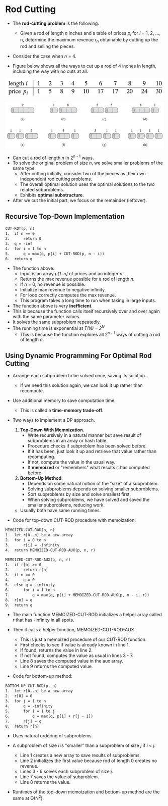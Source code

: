 # Rod Cutting

- The **rod-cutting problem** is the following.
    - Given a rod of length *n* inches and a table of prices *p<sub>i</sub>* for *i* = 1, 2, ..., n, determine the maximum revenue *r<sub>n</sub>* obtainable by cutting up the rod and selling the pieces.

- Consider the case when *n* = 4.
- Figure below shows all the ways to cut up a rod of 4 inches in length, including the way with no cuts at all.

![alt text](https://github.com/eyc94/Notes/blob/master/images/rod_prices.png "Image of rod prices")

![alt text](https://github.com/eyc94/Notes/blob/master/images/rod_cutting_example.png "Image of rod cutting example")

- Can cut a rod of length *n* in 2<sup>n - 1</sup> ways.
- To solve the original problem of size *n*, we solve smaller problems of the same type.
    - After cutting initially, consider two of the pieces as their own independent rod cutting problems.
    - The overall optimal solution uses the optimal solutions to the two related subproblems.
    - Exhibits **optimal substructure**.
- After we cut the initial part, we focus on the remainder (leftover).

## Recursive Top-Down Implementation

```
CUT-ROT(p, n)
1.  if n == 0
2.      return 0
3.  q = -inf
4.  for i = 1 to n
5.      q = max(q, p[i] + CUT-ROD(p, n - i))
6.  return q
```

- The function above:
    - Input is an array *p\[1..n\]* of prices and an integer *n*.
    - Returns the max revenue possible for a rod of length *n*.
    - If *n* = 0, no revenue is possible.
    - Initialize max revenue to negative infinity.
    - For loop correctly computes the max revenue.
    - This program takes a long time to run when taking in large inputs.
- The function above is very **inefficient**.
- This is because the function calls itself recursively over and over again with the same parameter values.
- It solves the same subproblem repeatedly.
- The running time is exponential at *T(N) = 2<sup>N</sup>*
    - This is because the function explores all 2<sup>n - 1</sup> ways of cutting a rod of length *n*.

## Using Dynamic Programming For Optimal Rod Cutting
- Arrange each subproblem to be solved once, saving its solution.
    - If we need this solution again, we can look it up rather than recompute.
- Use additional memory to save computation time.
    - This is called a **time-memory trade-off**.

- Two ways to implement a DP approach.
    1. **Top-Down With Memoization**.
        - Write recursively in a natural manner but save result of subproblems in an array or hash table.
        - Procedure checks if subproblem has been solved before.
        - If it has been, just look it up and retrieve that value rather than recomputing.
        - If not, compute the value in the usual way.
        - It **memoized** or "remembers" what results it has computed before.
    2. **Bottom-Up Method**.
        - Depends on some natural notion of the "size" of a subproblem.
        - Solving subproblems depends on solving smaller subproblems.
        - Sort subproblems by size and solve smallest first.
        - When solving subproblems, we have solved and saved the smaller subproblems, reducing work.
    - Usually both have same running times.

- Code for top-down CUT-ROD procedure with memoization:

```
MEMOIZED-CUT-ROD(p, n)
1.  let r[0..n] be a new array
2.  for i = 0 to n
3.      r[i] = -infinity
4.  return MEMOIZED-CUT-ROD-AUX(p, n, r)
```

```
MEMOIZED-CUT-ROD-AUX(p, n, r)
1.  if r[n] >= 0
2.      return r[n]
3.  if n == 0
4.      q = 0
5.  else q = -infinity
6.      for i = 1 to n
7.          q = max(q, p[i] + MEMOIZED-CUT-ROD-AUX(p, n - i, r))
8.  r[n] = q
9.  return q
```

- The main function MEMOIZED-CUT-ROD initializes a helper array called *r* that has -infinity in all spots.
- Then it calls a helper function, MEMOIZED-CUT-ROD-AUX.
    - This is just a memoized procedure of our CUT-ROD function.
    - First checks to see if value is already known in line 1.
    - If found, returns the value in line 2.
    - If not found, computes the value as usual in lines 3 - 7.
    - Line 8 saves the computed value in the aux array.
    - Line 9 returns the computed value.

- Code for bottom-up method:

```
BOTTOM-UP-CUT-ROD(p, n)
1.  let r[0..n] be a new array
2.  r[0] = 0
3.  for j = 1 to n
4.      q = -infinity
5.      for i = 1 to j
6.          q = max(q, p[i] + r[j - i])
7.      r[j] = q
8.  return r[n]
```

- Uses natural ordering of subproblems.
- A subproblem of size *i* is "smaller" than a subproblem of size *j* if *i* < *j*.
    - Line 1 creates a new array to save results of subproblems.
    - Line 2 initializes the first value because rod of length 0 creates no revenue.
    - Lines 3 - 6 solves each subproblem of size *j*.
    - Line 7 saves the value of subproblem.
    - Line 8 returns the value.

- Runtimes of the top-down memoization and bottom-up method are the same at &Theta;(N<sup>2</sup>).